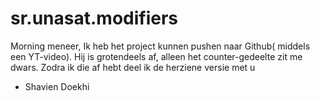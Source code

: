 # sr.unasat.modifiers

Morning meneer, Ik heb het project kunnen pushen naar Github( middels een YT-video).
Hij is grotendeels af, alleen het counter-gedeelte zit me dwars.
Zodra  ik die af hebt deel ik de herziene versie met u

- Shavien Doekhi
